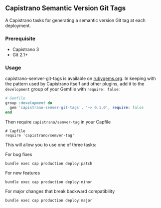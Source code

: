 ## Capistrano Semantic Version Git Tags

A Capistrano tasks for generating a semantic version Git tag at each deployment.

### Prerequisite

- Capistrano 3
- Git 2.1+

### Usage

capistrano-semver-git-tags is available on [rubygems.org](https://rubygems.org/gems/capistrano-semver-git-tags).
In keeping with the pattern used by Capistrano itself and other plugins, add it
to the `development` group of your Gemfile with `require: false`:

```ruby
# Gemfile
group :development do
  gem 'capistrano-semver-git-tags', '~> 0.1.0', require: false
end
```

Then require `capistrano/semver-tag` in your Capfile

```
# Capfile
require 'capistrano/semver-tag'
```

This will allow you to use one of three tasks:

For bug fixes
```shell
bundle exec cap production deploy:patch
```

For new features
```shell
bundle exec cap production deploy:minor
```

For major changes that break backward compatibility
```shell
bundle exec cap production deploy:major
```